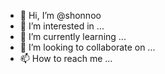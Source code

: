 - 👋 Hi, I’m @shonnoo
- 👀 I’m interested in ...
- 🌱 I’m currently learning ...
- 💞️ I’m looking to collaborate on ...
- 📫 How to reach me ...

<!---
shonnoo/shonnoo is a ✨ special ✨ repository because its `README.md` (this file) appears on your GitHub profile.
You can click the Preview link to take a look at your changes.
--->
